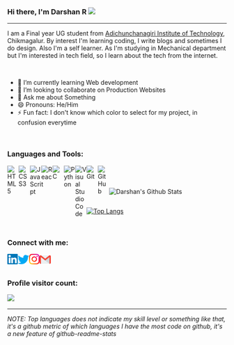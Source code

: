 ### Hi there, I'm Darshan R <img src="https://github.com/darshanr27/darshanr27/blob/master/Assets/Hi.gif" width="22px">

---

I am a Final year UG student from [Adichunchanagiri Institute of Technology](https://aitckm.in/), Chikmagalur. By interest I'm learning coding, I write blogs and sometimes I do design. Also I'm a self learner. As I'm studying in Mechanical department but I'm interested in tech field, so I learn about the tech from the internet.

<br />

- 🌱 I’m currently learning Web development
- 👯 I’m looking to collaborate on Production Websites
- 💬 Ask me about Something
- 😄 Pronouns: He/Him
- ⚡ Fun fact: I don't know which color to select for my project, in confusion everytime

<br />


### Languages and Tools:

<img align="left" alt="HTML5" width="26px" src="https://github.com/darshanr27/darshanr27/blob/master/Assets/html.png" />
<img align="left" alt="CSS3" width="26px" src="https://github.com/darshanr27/darshanr27/blob/master/Assets/css.png" />
<img align="left" alt="JavaScript" width="26px" src="https://github.com/darshanr27/darshanr27/blob/master/Assets/javascript.png" />
<img align="left" alt="React" width="26px" src="https://github.com/darshanr27/darshanr27/blob/master/Assets/react.png" />
<img align="left" alt="C" width="26px" src="https://github.com/darshanr27/darshanr27/blob/master/Assets/c.png" />
<img align="left" alt="Python" width="26px" src="https://github.com/darshanr27/darshanr27/blob/master/Assets/python.png" />
<img align="left" alt="Visual Studio Code" width="26px" src="https://github.com/darshanr27/darshanr27/blob/master/Assets/visual-studio-code.png" />
<img align="left" alt="Git" width="26px" src="https://github.com/darshanr27/darshanr27/blob/master/Assets/git.png" />
<img align="left" alt="GitHub" width="26px" src="https://github.com/darshanr27/darshanr27/blob/master/Assets/github.png" />

<br />
<br />
<br />

  

  <img align="left" alt="Darshan's Github Stats" src="https://github-readme-stats.codestackr.vercel.app/api?username=darshanr27&show_icons=true&hide_border=true" />
  
  &nbsp;&nbsp;
  
  [![Top Langs](https://github-readme-stats.vercel.app/api/top-langs/?username=darshanr27&layout=compact)](https://github.com/darshanr27/github-readme-stats)
  
  <br />
  
  
### Connect with me:

  <a href="https://www.linkedin.com/in/darshanr27/" target="_blank">
    <img align="left" alt="Darshan R | Linkedin" width="24px" src="https://github.com/SatYu26/SatYu26/blob/master/Assets/Linkedin.svg" />
  </a> &nbsp;&nbsp;
  <a href="https://twitter.com/darshan_r_27" target="_blank">
    <img align="left" alt="Satyam Goyal | Twitter" width="26px" src="https://github.com/SatYu26/SatYu26/blob/master/Assets/Twitter.svg" />
  </a> &nbsp;&nbsp;
  <a href="https://www.instagram.com/darshan_r_27/" target="_blank">
    <img align="left" alt="Satyam Goyal | Instagram" width="24px" src="https://github.com/SatYu26/SatYu26/blob/master/Assets/Instagram.svg" />
  </a> &nbsp;&nbsp;
  <a href="mailto:darshandarsh27blr@gmail.com" target="_blank">
    <img align="left" alt="Satyam Goyal | Gmail" width="26px" src="https://github.com/SatYu26/SatYu26/blob/master/Assets/Gmail.svg" />
  </a>

<br />
<br />

### Profile visitor count:

<!-- retro visitor counter -->  
<p align="left">   
  <img src="https://profile-counter.glitch.me/darshanr27/count.svg" />  
</p>

  ---
  *NOTE: Top languages does not indicate my skill level or something like that, it's a github metric of which languages I have the most code on github, it's a new feature of github-readme-stats*
  

<!--
[twitter]: https://twitter.com/darshan_r_27
[instagram]: https://instagram.com/darshan_r_27
[linkedin]: https://linkedin.com/in/darshanr27
-->

